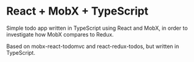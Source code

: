 # React + MobX + TypeScript

Simple todo app written in TypeScript using React and MobX, in order to investigate how MobX compares to Redux.

Based on mobx-react-todomvc and react-redux-todos, but written in TypeScript.